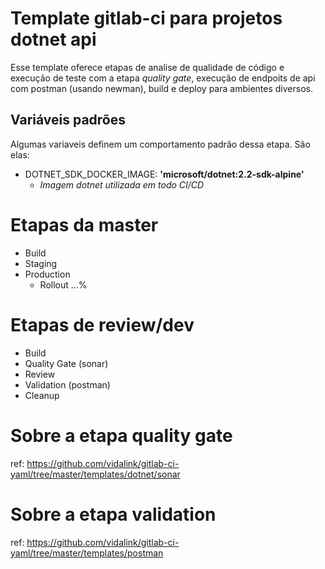 # Template gitlab-ci para projetos dotnet api
Esse template oferece etapas de analise de qualidade de código e execução de teste com a etapa _quality gate_, execução de endpoits de api com postman (usando newman), build e deploy para ambientes diversos.  

## Variáveis padrões
Algumas variaveis definem um comportamento padrão dessa etapa. São elas:
- DOTNET_SDK_DOCKER_IMAGE: **'microsoft/dotnet:2.2-sdk-alpine'**
  - _Imagem dotnet utilizada em todo CI/CD_

# Etapas da master
- Build
- Staging
- Production
  - Rollout ...%

# Etapas de review/dev
- Build
- Quality Gate (sonar)
- Review
- Validation (postman)
- Cleanup

# Sobre a etapa quality gate
ref: https://github.com/vidalink/gitlab-ci-yaml/tree/master/templates/dotnet/sonar

# Sobre a etapa validation
ref: https://github.com/vidalink/gitlab-ci-yaml/tree/master/templates/postman
